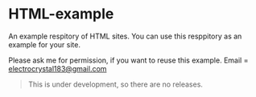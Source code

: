 # HTML-example
An example respitory of HTML sites.
You can use this resppitory as an example for your site.

Please ask me for permission, if you want to reuse this example.
Email = electrocrystal183@gmail.com

> This is under development, so there are no releases.
